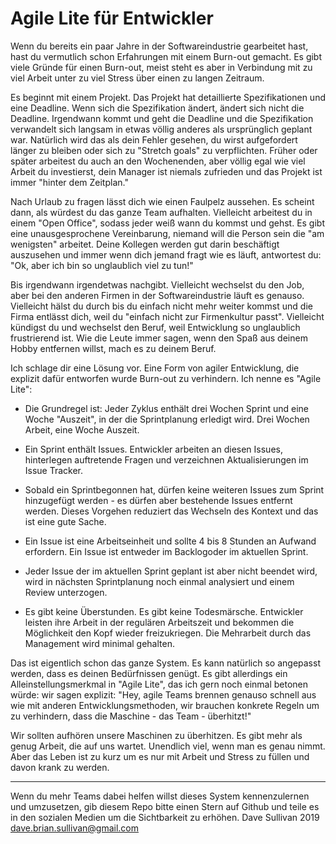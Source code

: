 # Agile Lite für Entwickler

Wenn du bereits ein paar Jahre in der Softwareindustrie gearbeitet hast, hast du vermutlich schon Erfahrungen mit einem Burn-out gemacht. Es gibt viele Gründe für einen Burn-out, meist steht es aber in Verbindung mit zu viel Arbeit unter zu viel Stress über einen zu langen Zeitraum.

Es beginnt mit einem Projekt. Das Projekt hat detaillierte Spezifikationen und eine Deadline. Wenn sich die Spezifikation ändert, ändert sich nicht die Deadline. Irgendwann kommt und geht die Deadline und die Spezifikation verwandelt sich langsam in etwas völlig anderes als ursprünglich geplant war. Natürlich wird das als dein Fehler gesehen, du wirst aufgefordert länger zu bleiben oder sich zu "Stretch goals" zu verpflichten. Früher oder später arbeitest du auch an den Wochenenden, aber völlig egal wie viel Arbeit du investierst, dein Manager ist niemals zufrieden und das Projekt ist immer "hinter dem Zeitplan."

Nach Urlaub zu fragen lässt dich wie einen Faulpelz aussehen. Es scheint dann, als würdest du das ganze Team aufhalten. Vielleicht arbeitest du in einem "Open Office", sodass jeder weiß wann du kommst und gehst. Es gibt eine unausgesprochene Vereinbarung, niemand will die Person sein die "am wenigsten" arbeitet. Deine Kollegen werden gut darin beschäftigt auszusehen und immer wenn dich jemand fragt wie es läuft, antwortest du: "Ok, aber ich bin so unglaublich viel zu tun!"

Bis irgendwann irgendetwas nachgibt. Vielleicht wechselst du den Job, aber bei den anderen Firmen in der Softwareindustrie läuft es genauso. Vielleicht hälst du durch bis du einfach nicht mehr weiter kommst und die Firma entlässt dich, weil du "einfach nicht zur Firmenkultur passt". Vielleicht kündigst du und wechselst den Beruf, weil Entwicklung so unglaublich frustrierend ist. Wie die Leute immer sagen, wenn den Spaß aus deinem Hobby entfernen willst, mach es zu deinem Beruf.

Ich schlage dir eine Lösung vor. Eine Form von agiler Entwicklung, die explizit dafür entworfen wurde Burn-out zu verhindern. Ich nenne es "Agile Lite":

* Die Grundregel ist: Jeder Zyklus enthält drei Wochen Sprint und eine Woche "Auszeit", in der die Sprintplanung erledigt wird. Drei Wochen Arbeit, eine Woche Auszeit.

* Ein Sprint enthält Issues. Entwickler arbeiten an diesen Issues, hinterlegen auftretende Fragen und verzeichnen Aktualisierungen im Issue Tracker.

* Sobald ein Sprintbegonnen hat, dürfen keine weiteren Issues zum Sprint hinzugefügt werden - es dürfen aber bestehende Issues entfernt werden. Dieses Vorgehen reduziert das Wechseln des Kontext und das ist eine gute Sache.

* Ein Issue ist eine Arbeitseinheit und sollte 4 bis 8 Stunden an Aufwand erfordern. Ein Issue ist entweder im Backlogoder im aktuellen Sprint.

* Jeder Issue der im aktuellen Sprint geplant ist aber nicht beendet wird, wird in nächsten Sprintplanung noch einmal analysiert und einem Review unterzogen.

* Es gibt keine Überstunden. Es gibt keine Todesmärsche. Entwickler leisten ihre Arbeit in der regulären Arbeitszeit und bekommen die Möglichkeit den Kopf wieder freizukriegen. Die Mehrarbeit durch das Management wird minimal gehalten.

Das ist eigentlich schon das ganze System. Es kann natürlich so angepasst werden, dass es deinen Bedürfnissen genügt. Es gibt allerdings ein Alleinstellungsmerkmal in "Agile Lite", das ich gern noch einmal betonen würde: wir sagen explizit: "Hey, agile Teams brennen genauso schnell aus wie mit anderen Entwicklungsmethoden, wir brauchen konkrete Regeln um zu verhindern, dass die Maschine - das Team - überhitzt!"

Wir sollten aufhören unsere Maschinen zu überhitzen. Es gibt mehr als genug Arbeit, die auf uns wartet. Unendlich viel, wenn man es genau nimmt. Aber das Leben ist zu kurz um es nur mit Arbeit und Stress zu füllen und davon krank zu werden.

---
Wenn du mehr Teams dabei helfen willst dieses System kennenzulernen und umzusetzen, gib diesem Repo bitte einen Stern auf Github und teile es in den sozialen Medien um die Sichtbarkeit zu erhöhen. 
Dave Sullivan 2019 dave.brian.sullivan@gmail.com
